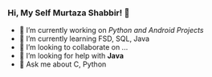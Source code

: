 ### Hi, My Self Murtaza Shabbir! 👋

<!--
**murtazashabbir53/murtazashabbir53** is a ✨ _special_ ✨ repository because its `README.md` (this file) appears on your GitHub profile.  

Here are some ideas to get you started: -->

- 🔭 I’m currently working on *Python and Android Projects*
- 🌱 I’m currently learning FSD, SQL, Java
- 👯 I’m looking to collaborate on ...
- 🤔 I’m looking for help with **Java** 
- 💬 Ask me about C, Python

